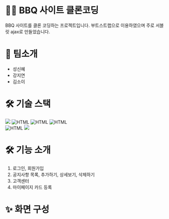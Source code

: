 
# 🙋‍♀️ BBQ 사이트 클론코딩 
BBQ 사이트를 클론 코딩하는 프로젝트입니다. 
부트스트랩으로 이용하였으며 주로 서블릿 ajax로 만들었습니다. 


# 👭 팀소개
- 성신혜
- 강지연
- 김소이




# 🛠 기술 스택
<img src="https://img.shields.io/badge/java-007396?style=for-the-badge&logo=java&logoColor=white"> <img alt="HTML" src ="https://img.shields.io/badge/Html-E34F26.svg?&style=for-the-badge&logo=HTML5&logoColor=white"/>
<img alt="HTML" src ="https://img.shields.io/badge/CSS3-FF9933.svg?&style=for-the-badge&logo=CSS3&logoColor=white"/>
 <img alt="HTML" src ="https://img.shields.io/badge/JavaScript-F7DF1E.svg?&style=for-the-badge&logo=JAVASCRIPT&logoColor=white"/>        
<img alt="HTML" src ="https://img.shields.io/badge/JQuery-0769AD.svg?&style=for-the-badge&logo=JQUERY&logoColor=white"/></div>
<img src="https://img.shields.io/badge/bootstrap-7952B3?style=for-the-badge&logo=bootstrap&logoColor=white">




# 🛠 기능 소개
1. 로그인, 회원가입
2. 공지사항 목록, 추가하기, 상세보기, 삭제하기 
3. 고객센터 
4. 마이페이지 카드 등록 

# ✨ 화면 구성


